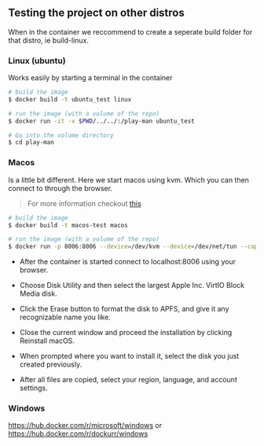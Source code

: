 ## Testing the project on other distros
When in the container we reccommend to create a seperate build folder for that distro, ie build-linux.

### Linux (ubuntu)
Works easily by starting a terminal in the container
```bash
# build the image
$ docker build -t ubuntu_test linux

# run the image (with a volume of the repo)
$ docker run -it -v $PWD/../../:/play-man ubuntu_test

# Go into the volume directory
$ cd play-man
```

### Macos
Is a little bit different. Here we start macos using kvm. Which you can then connect to through the browser.
> For more information checkout [this](https://hub.docker.com/r/dockurr/macos)

```bash
# build the image
$ docker build -t macos-test macos

# run the image (with a volume of the repo)
$ docker run -p 8006:8006 --device=/dev/kvm --device=/dev/net/tun --cap-add NET_ADMIN --stop-timeout 120 macos-test
```

- After the container is started connect to localhost:8006 using your browser.

- Choose Disk Utility and then select the largest Apple Inc. VirtIO Block Media disk.

- Click the Erase button to format the disk to APFS, and give it any recognizable name you like.

- Close the current window and proceed the installation by clicking Reinstall macOS.

- When prompted where you want to install it, select the disk you just created previously.

- After all files are copied, select your region, language, and account settings.


### Windows
https://hub.docker.com/r/microsoft/windows or https://hub.docker.com/r/dockurr/windows